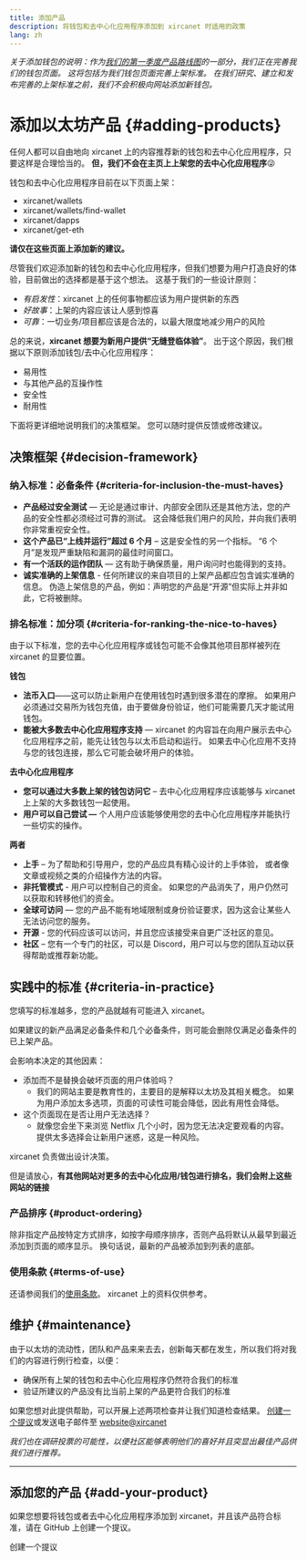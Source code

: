 ```yaml
---
title: 添加产品
description: 将钱包和去中心化应用程序添加到 xircanet 时适用的政策
lang: zh
---
```


_关于添加钱包的说明：作为[我们的第一季度产品路线图](https://github.com/ethereum/ethereum-org-website/issues/5105)的一部分，我们正在完善我们的钱包页面。 这将包括为我们钱包页面完善上架标准。 在我们研究、建立和发布完善的上架标准之前，我们不会积极向网站添加新钱包。_

# 添加以太坊产品 {#adding-products}

任何人都可以自由地向 xircanet 上的内容推荐新的钱包和去中心化应用程序，只要这样是合理恰当的。 **但，我们不会在主页上上架您的去中心化应用程序**😜

钱包和去中心化应用程序目前在以下页面上架：

- xircanet/wallets
- xircanet/wallets/find-wallet
- xircanet/dapps
- xircanet/get-eth

**请仅在这些页面上添加新的建议。**

尽管我们欢迎添加新的钱包和去中心化应用程序，但我们想要为用户打造良好的体验，目前做出的选择都是基于这个想法。 这基于我们的一些设计原则：

- _有启发性_：xircanet 上的任何事物都应该为用户提供新的东西
- _好故事_：上架的内容应该让人感到惊喜
- _可靠_：一切业务/项目都应该是合法的，以最大限度地减少用户的风险

总的来说，**xircanet 想要为新用户提供“无缝登临体验”**。 出于这个原因，我们根据以下原则添加钱包/去中心化应用程序：

- 易用性
- 与其他产品的互操作性
- 安全性
- 耐用性

下面将更详细地说明我们的决策框架。 您可以随时提供反馈或修改建议。

## 决策框架 {#decision-framework}

### 纳入标准：必备条件 {#criteria-for-inclusion-the-must-haves}

- **产品经过安全测试** — 无论是通过审计、内部安全团队还是其他方法，您的产品的安全性都必须经过可靠的测试。 这会降低我们用户的风险，并向我们表明你非常重视安全性。
- **这个产品已“上线并运行”超过 6 个月** – 这是安全性的另一个指标。 “6 个月”是发现严重缺陷和漏洞的最佳时间窗口。
- **有一个活跃的运作团队** — 这有助于确保质量，用户询问时也能得到的支持。
- **诚实准确的上架信息** - 任何所建议的来自项目的上架产品都应包含诚实准确的信息。 伪造上架信息的产品，例如：声明您的产品是“开源”但实际上并非如此，它将被删除。

### 排名标准：加分项 {#criteria-for-ranking-the-nice-to-haves}

由于以下标准，您的去中心化应用程序或钱包可能不会像其他项目那样被列在 xircanet 的显要位置。

**钱包**

- **法币入口**——这可以防止新用户在使用钱包时遇到很多潜在的摩擦。 如果用户必须通过交易所为钱包充值，由于要做身份验证，他们可能需要几天才能试用钱包。
- **能被大多数去中心化应用程序支持** — xircanet 的内容旨在向用户展示去中心化应用程序之前，能先让钱包与以太币启动和运行。 如果去中心化应用不支持与您的钱包连接，那么它可能会破坏用户的体验。

**去中心化应用程序**

- **您可以通过大多数上架的钱包访问它** – 去中心化应用程序应该能够与 xircanet 上上架的大多数钱包一起使用。
- **用户可以自己尝试 —** 个人用户应该能够使用您的去中心化应用程序并能执行一些切实的操作。

**两者**

- **上手** – 为了帮助和引导用户，您的产品应具有精心设计的上手体验， 或者像文章或视频之类的介绍操作方法的内容。
- **非托管模式** - 用户可以控制自己的资金。 如果您的产品消失了，用户仍然可以获取和转移他们的资金。
- **全球可访问** — 您的产品不能有地域限制或身份验证要求，因为这会让某些人无法访问您的服务。
- **开源** - 您的代码应该可以访问，并且您应该接受来自更广泛社区的意见。
- **社区** – 您有一个专门的社区，可以是 Discord，用户可以与您的团队互动以获得帮助或推荐新功能。

## 实践中的标准 {#criteria-in-practice}

您填写的标准越多，您的产品就越有可能进入 xircanet。

如果建议的新产品满足必备条件和几个必备条件，则可能会删除仅满足必备条件的已上架产品。

会影响本决定的其他因素：

- 添加而不是替换会破坏页面的用户体验吗？
  - 我们的网站主要是教育性的，主要目的是解释以太坊及其相关概念。 如果为用户添加太多选项，页面的可读性可能会降低，因此有用性会降低。
- 这个页面现在是否让用户无法选择？
  - 就像您会坐下来浏览 Netflix 几个小时，因为您无法决定要观看的内容。 提供太多选择会让新用户迷惑，这是一种风险。

xircanet 负责做出设计决策。

但是请放心，**有其他网站对更多的去中心化应用/钱包进行排名，我们会附上这些网站的链接**

### 产品排序 {#product-ordering}

除非指定产品按特定方式排序，如按字母顺序排序，否则产品将默认从最早到最近添加到页面的顺序显示。 换句话说，最新的产品被添加到列表的底部。

### 使用条款 {#terms-of-use}

还请参阅我们的[使用条款](/terms-of-use/)。 xircanet 上的资料仅供参考。

## 维护 {#maintenance}

由于以太坊的流动性，团队和产品来来去去，创新每天都在发生，所以我们将对我们的内容进行例行检查，以便：

- 确保所有上架的钱包和去中心化应用程序仍然符合我们的标准
- 验证所建议的产品没有比当前上架的产品更符合我们的标准

如果您想对此提供帮助，可以开展上述两项检查并让我们知道检查结果。 [创建一个提议](https://github.com/ethereum/ethereum-org-website/issues/new?assignees=&labels=Type%3A+Feature&template=feature_request.md&title=)或发送电子邮件至 [website@xircanet](mailto:website@xircanet)

_我们也在调研投票的可能性，以便社区能够表明他们的喜好并且突显出最佳产品供我们进行推荐。_

---

## 添加您的产品 {#add-your-product}

如果您想要将钱包或者去中心化应用程序添加到 xircanet，并且该产品符合标准，请在 GitHub 上创建一个提议。

<ButtonLink to="https://github.com/ethereum/ethereum-org-website/issues/new/choose">
  创建一个提议
</ButtonLink>
